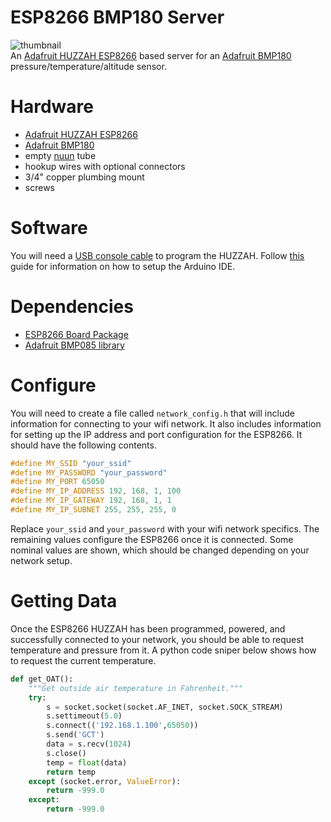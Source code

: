 # ESP8266 BMP180 Server
![thumbnail](http://caternuson.github.io/oat-thumb.jpg)<br/>
An [Adafruit HUZZAH ESP8266](https://www.adafruit.com/products/2471)
based server for an
[Adafruit BMP180](https://www.adafruit.com/product/1603)
pressure/temperature/altitude sensor.

# Hardware
* [Adafruit HUZZAH ESP8266](https://www.adafruit.com/products/2471)
* [Adafruit BMP180](https://www.adafruit.com/product/1603)
* empty [nuun](http://nuun.com/) tube
* hookup wires with optional connectors
* 3/4" copper plumbing mount
* screws

# Software
You will need a [USB console cable](https://www.adafruit.com/products/954)
to program the HUZZAH. Follow
[this](https://learn.adafruit.com/adafruit-huzzah-esp8266-breakout/using-arduino-ide)
guide for information on how to setup the Arduino IDE.

# Dependencies
* [ESP8266 Board Package](https://learn.adafruit.com/adafruit-huzzah-esp8266-breakout/using-arduino-ide#install-the-esp8266-board-package)
* [Adafruit BMP085 library](https://github.com/adafruit/Adafruit-BMP085-Library)

# Configure
You will need to create a file called ```network_config.h``` that will include
information for connecting to your wifi network. It also includes information
for setting up the IP address and port configuration for the ESP8266.
It should have the following contents.
```C++
#define MY_SSID "your_ssid"
#define MY_PASSWORD "your_password"
#define MY_PORT 65050
#define MY_IP_ADDRESS 192, 168, 1, 100
#define MY_IP_GATEWAY 192, 168, 1, 1
#define MY_IP_SUBNET 255, 255, 255, 0
```
Replace ```your_ssid``` and ```your_password``` with your wifi network
specifics. The remaining values configure the ESP8266 once it is connected.
Some nominal values are shown, which should be changed depending on your
network setup.

# Getting Data
Once the ESP8266 HUZZAH has been programmed, powered, and successfully
connected to your network, you should be able to request temperature
and pressure from it. A python code sniper below shows how to
request the current temperature.
```python
def get_OAT():
    """Get outside air temperature in Fahrenheit."""
    try:
        s = socket.socket(socket.AF_INET, socket.SOCK_STREAM)
        s.settimeout(5.0)
        s.connect(('192.168.1.100',65050))
        s.send('GCT')
        data = s.recv(1024)
        s.close()
        temp = float(data)
        return temp
    except (socket.error, ValueError):
        return -999.0
    except:
        return -999.0
```